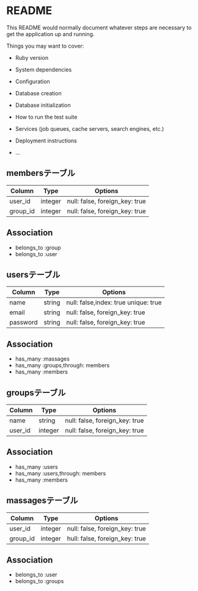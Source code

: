 # README

This README would normally document whatever steps are necessary to get the
application up and running.

Things you may want to cover:

* Ruby version

* System dependencies

* Configuration

* Database creation

* Database initialization

* How to run the test suite

* Services (job queues, cache servers, search engines, etc.)

* Deployment instructions

* ...

## membersテーブル

|Column|Type|Options|
|------|----|-------|
|user_id|integer|null: false, foreign_key: true|
|group_id|integer|null: false, foreign_key: true|


## Association
- belongs_to :group
- belongs_to :user

## usersテーブル

|Column|Type|Options|
|------|----|-------|
|name|string|null: false,index: true unique: true|
|email|string|null: false, foreign_key: true|
|password|string|null: false, foreign_key: true|

## Association
- has_many :massages
- has_many :groups,through: members
- has_many :members

## groupsテーブル

|Column|Type|Options|
|------|----|-------|
|name|string|null: false, foreign_key: true|
|user_id|integer|null: false, foreign_key: true|


## Association
- has_many :users
- has_many :users,through: members
- has_many :members

## massagesテーブル
|Column|Type|Options|
|------|----|-------|
|user_id|integer|null: false, foreign_key: true|
|group_id|integer|hull: false, foreign_key: true|

## Association
- belongs_to :user
- belongs_to :groups